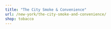 ```yaml
---
title: "The City Smoke & Convenience"
url: /new-york/the-city-smoke-and-convenience/
shop: tobacco
---
```

